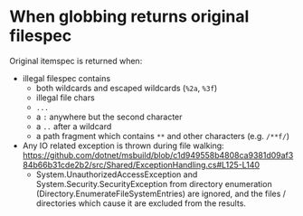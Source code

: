 # When globbing returns original filespec

Original itemspec is returned when:
- illegal filespec contains
	- both wildcards and escaped wildcards (`%2a`, `%3f`)
	- illegal file chars
	- `...`
	- a `:` anywhere but the second character
	- a `..` after a wildcard
	- a path fragment which contains `**` and other characters (e.g. `/**f/`)
- Any IO related exception is thrown during file walking: https://github.com/dotnet/msbuild/blob/c1d949558b4808ca9381d09af384b66b31cde2b2/src/Shared/ExceptionHandling.cs#L125-L140
  - System.UnauthorizedAccessException and System.Security.SecurityException from directory enumeration (Directory.EnumerateFileSystemEntries) are ignored, and the files / directories which cause it are excluded from the results.

